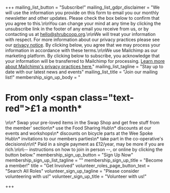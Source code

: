 +++
mailing_list_button = "Subscribe!"
mailing_list_gdpr_disclaimer = "We will use the information you provide on this form to email you our monthly newsletter and other updates. Please check the box below to confirm that you agree to this.\n\nYou can change your mind at any time by clicking the unsubscribe link in the footer of any email you receive from us, or by contacting us at hello@shrubcoop.org.\n\nWe will treat your information with respect. For more information about our privacy practices please see our [privacy notice](http://localhost:1313/privacy). By clicking below, you agree that we may process your information in accordance with these terms.\n\nWe use Mailchimp as our marketing platform. By clicking below to subscribe, you acknowledge that your information will be transferred to Mailchimp for processing. [Learn more about Mailchimp's privacy practices here.](https://mailchimp.com/legal/)"
mailing_list_tagline = "Stay up to date with our latest news and events"
mailing_list_title = "Join our mailing list!"
membership_sign_up_body = "<h1>From only <span class=\"text-red\">£1</span> a month*</h1>\n\n* Swap your pre-loved items in the Swap Shop and get free stuff from the member' section\n* use the Food Sharing Hub\n* discounts at our events and workshops\n* discounts on bicycle parts at the Wee Spoke Hub\n* invitations to our members parties\n* take part in the co-operative's decisions\n\n\\* Paid in a single payment as £12/year, may be more if you are rich.\n\n\\-- instructions on how to join in person --, or online by clicking the button below."
membership_sign_up_button = "Sign Up Now"
membership_sign_up_list_tagline = ""
membership_sign_up_title = "Become a member!"
title = "Get Involved"
volunteer_roles_page_button_text = "Search All Roles"
volunteer_sign_up_tagline = "Please consider volunteering with us!"
volunteer_sign_up_title = "Volunteer with us!"

+++
